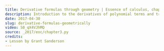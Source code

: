 ```yaml
---
title: Derivative formulas through geometry | Essence of calculus, chapter 3
description: Introduction to the derivatives of polynomial terms and trigonometric functions thought about geometrically and intuitively.  The goal is for these formulas to feel like something the student could have discovered, rather than something to be memorized.
date: 2017-04-30
slug: derivative-formulas-geometrically
video: S0_qX4VJhMQ
source: _2017/eoc/chapter3.py
credits:
- Lesson by Grant Sanderson
---
```

